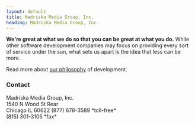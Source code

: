 ```yaml
---
layout: default
title: Madriska Media Group, Inc.
heading: Madriska Media Group, Inc.
---
```


**We're great at what we do so that you can be great at what you
do.** While other software development companies may focus on providing every
sort of service under the sun, what sets us apart is the idea that less can be
more.

Read more about [our philosophy](/philosophy) of development.

### Contact

<span class="address">
Madriska Media Group, Inc.<br />
1540 N Wood St Rear<br />
Chicago IL 60622
</span>

<span class="phone">
(877) 678-3589 *toll-free*<br />
(815) 301-3105 *fax*
</span>
